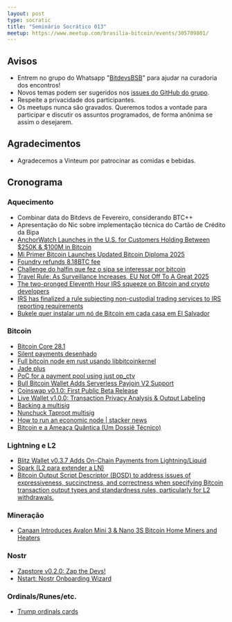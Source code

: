 ```yaml
---
layout: post
type: socratic
title: "Seminário Socrático 013"
meetup: https://www.meetup.com/brasilia-bitcoin/events/305709801/
---
```


## Avisos

- Entrem no grupo do Whatsapp "[BitdevsBSB](https://chat.whatsapp.com/KxuGyYu4TZy94KcA1yXCzi)" para ajudar na curadoria dos encontros!
- Novos temas podem ser sugeridos nos [issues do GitHub do grupo](https://github.com/BitDevsBSB/BitDevsBSB/issues).
- Respeite a privacidade dos participantes.
- Os meetups nunca são gravados. Queremos todos a vontade para participar e discutir os assuntos programados, de forma anônima se assim o desejarem.

## Agradecimentos

- Agradecemos a Vinteum por patrocinar as comidas e bebidas.

## Cronograma

### Aquecimento

- Combinar data do Bitdevs de Fevereiro, considerando BTC++
- Apresentação do Nic sobre implementação técnica do Cartão de Crédito da Bipa
- [AnchorWatch Launches in the U.S. for Customers Holding Between $250K & $100M in Bitcoin](https://www.nobsbitcoin.com/anchorwatch-launches-in-the-u-s-for-customers-holding-between-250k-100m-in-bitcoin/)
- [Mi Primer Bitcoin Launches Updated Bitcoin Diploma 2025](https://www.nobsbitcoin.com/mi-primer-bitcoin-launches-updated-bitcoin-diploma-2025/) 
- [Foundry refunds 8.18BTC fee](https://x.com/FoundryServices/status/1872629580487426221)
- [Challenge do halfin que fez o sipa se interessar por bitcoin](https://bitcointalk.org/index.php?topic=3638.0)
- [Travel Rule: As Surveillance Increases, EU Not Off To A Great 2025](https://www.therage.co/travel-rule-crypto-surveillance/)
- [The two-pronged Eleventh Hour IRS squeeze on Bitcoin and crypto developers](https://www.therage.co/the-biden-irss-two-pronged-2/) 
- [IRS has finalized a rule subjecting non-custodial trading services to IRS reporting requirements](https://www.therage.co/broker-rule-irs-requires-non-custodial-services-to-report-trading-information/)
- [Bukele quer instalar um nó de Bitcoin em cada casa em El Salvador](https://news.bit2me.com/en/El-Salvador-aims-for-bitcoinization-by-2025)


### Bitcoin

- [Bitcoin Core 28.1](https://github.com/bitcoin/bitcoin/releases/tag/v28.1)
- [Silent payments desenhado](https://x.com/guggero/status/1878488097580589082)
- [Full bitcoin node em rust usando libbitcoinkernel](https://x.com/cguida6/status/1873393599758631170)
- [Jade plus](https://x.com/bitcoin__help/status/1875181040240935346)
- [PoC for a payment pool using just op_ctv](https://x.com/stutxo/status/1873384602552738236)
- [Bull Bitcoin Wallet Adds Serverless Payjoin V2 Support](https://www.nobsbitcoin.com/bull-bitcoin-wallet-v0-4-0/)
- [Coinswap v0.1.0: First Public Beta Release](https://www.nobsbitcoin.com/coinswap-v0-1-0/)
- [Live Wallet v1.0.0: Transaction Privacy Analysis & Output Labeling](https://www.nobsbitcoin.com/live-wallet-v1-0-0/)
- [Backing a multisig](https://x.com/_benkaufman/status/1344686741513449474)
- [Nunchuck Taproot multisig](https://www.nobsbitcoin.com/nunchuk-launches-taproot-multisig-wallets-beta-on-mobile/)
- [How to run an economic node | stacker news](https://stacker.news/items/842044)
- [Bitcoin e a Ameaça Quântica (Um Dossiê Técnico)](https://youtu.be/DgEqFPc24C4?si=eSCQj3B-O9-53bSt)


### Lightning e L2

- [Blitz Wallet v0.3.7 Adds On-Chain Payments from Lightning/Liquid](https://www.nobsbitcoin.com/blitz-wallet-v0-3-7-beta/)
- [Spark (L2 para extender a LN)](https://spark.info/)
- [Bitcoin Output Script Descriptor (BOSD) to address issues of expressiveness, succinctness, and correctness when specifying Bitcoin transaction output types and standardness rules, particularly for L2 withdrawals.](https://github.com/alpenlabs/bitcoin-bosd)


### Mineração

- [Canaan Introduces Avalon Mini 3 & Nano 3S Bitcoin Home Miners and Heaters](https://www.nobsbitcoin.com/canaan-introduces-avalon-mini-3-nano-3s-bitcoin-home-miners-and-heaters/)


### Nostr

- [Zapstore v0.2.0: Zap the Devs!](https://www.nobsbitcoin.com/zapstore-v0-2-0/)
- [Nstart: Nostr Onboarding Wizard](https://www.nobsbitcoin.com/nstart-nostr-onboarding-wizard/)


### Ordinals/Runes/etc.

- [Trump ordinals cards](https://x.com/Cointelegraph/status/1877143252652216421)



